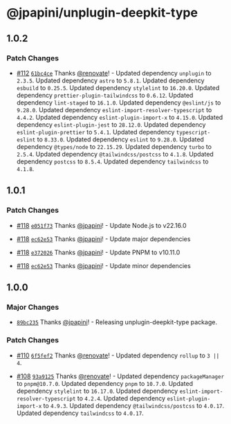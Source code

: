 # @jpapini/unplugin-deepkit-type

## 1.0.2

### Patch Changes

- [#112](https://github.com/jpapini/shared-packages/pull/112) [`61bc4ce`](https://github.com/jpapini/shared-packages/commit/61bc4ceedb11d90d11b22ab5c20621aed71a0d1e) Thanks [@renovate](https://github.com/apps/renovate)! - Updated dependency `unplugin` to `2.3.5`.
  Updated dependency `astro` to `5.8.1`.
  Updated dependency `esbuild` to `0.25.5`.
  Updated dependency `stylelint` to `16.20.0`.
  Updated dependency `prettier-plugin-tailwindcss` to `0.6.12`.
  Updated dependency `lint-staged` to `16.1.0`.
  Updated dependency `@eslint/js` to `9.28.0`.
  Updated dependency `eslint-import-resolver-typescript` to `4.4.2`.
  Updated dependency `eslint-plugin-import-x` to `4.15.0`.
  Updated dependency `eslint-plugin-jest` to `28.12.0`.
  Updated dependency `eslint-plugin-prettier` to `5.4.1`.
  Updated dependency `typescript-eslint` to `8.33.0`.
  Updated dependency `eslint` to `9.28.0`.
  Updated dependency `@types/node` to `22.15.29`.
  Updated dependency `turbo` to `2.5.4`.
  Updated dependency `@tailwindcss/postcss` to `4.1.8`.
  Updated dependency `postcss` to `8.5.4`.
  Updated dependency `tailwindcss` to `4.1.8`.

## 1.0.1

### Patch Changes

- [#118](https://github.com/jpapini/shared-packages/pull/118) [`e051f73`](https://github.com/jpapini/shared-packages/commit/e051f73508e2417ac2e1d1fc11dc3842b741423b) Thanks [@jpapini](https://github.com/jpapini)! - Update Node.js to v22.16.0

- [#118](https://github.com/jpapini/shared-packages/pull/118) [`ec62e53`](https://github.com/jpapini/shared-packages/commit/ec62e53c0ef6cd3bb01665cf967027b2bef4ec04) Thanks [@jpapini](https://github.com/jpapini)! - Update major dependencies

- [#118](https://github.com/jpapini/shared-packages/pull/118) [`e372026`](https://github.com/jpapini/shared-packages/commit/e372026db44e94dcf8d148ea214cca129676203f) Thanks [@jpapini](https://github.com/jpapini)! - Update PNPM to v10.11.0

- [#118](https://github.com/jpapini/shared-packages/pull/118) [`ec62e53`](https://github.com/jpapini/shared-packages/commit/ec62e53c0ef6cd3bb01665cf967027b2bef4ec04) Thanks [@jpapini](https://github.com/jpapini)! - Update minor dependencies

## 1.0.0

### Major Changes

- [`89bc235`](https://github.com/jpapini/shared-packages/commit/89bc235f729465e5dcdc8863d97cb5d27b0c99e5) Thanks [@jpapini](https://github.com/jpapini)! - Releasing unplugin-deepkit-type package.

### Patch Changes

- [#110](https://github.com/jpapini/shared-packages/pull/110) [`6f5fef2`](https://github.com/jpapini/shared-packages/commit/6f5fef22034569ecbacb70c925732fdc3fde451e) Thanks [@renovate](https://github.com/apps/renovate)! - Updated dependency `rollup` to `3 || 4`.

- [#108](https://github.com/jpapini/shared-packages/pull/108) [`93a9125`](https://github.com/jpapini/shared-packages/commit/93a9125bed3ad491fe35ff2102ee24448f2d83a1) Thanks [@renovate](https://github.com/apps/renovate)! - Updated dependency `packageManager` to `pnpm@10.7.0`.
  Updated dependency `pnpm` to `10.7.0`.
  Updated dependency `stylelint` to `16.17.0`.
  Updated dependency `eslint-import-resolver-typescript` to `4.2.4`.
  Updated dependency `eslint-plugin-import-x` to `4.9.3`.
  Updated dependency `@tailwindcss/postcss` to `4.0.17`.
  Updated dependency `tailwindcss` to `4.0.17`.
